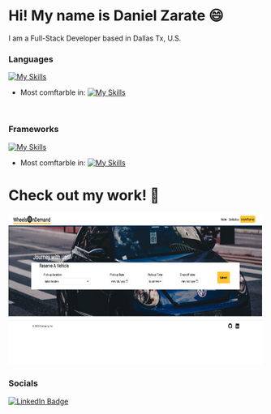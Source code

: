 <!--
**Ch40s1/Ch40s1** is a ✨ _special_ ✨ repository because its `README.md` (this file) appears on your GitHub profile.

Here are some ideas to get you started:

- 🔭 I’m currently working on ...
- 🌱 I’m currently learning ...
- 👯 I’m looking to collaborate on ...
- 🤔 I’m looking for help with ...
- 💬 Ask me about ...
- 📫 How to reach me: ...
- 😄 Pronouns: ...
- ⚡ Fun fact: ...
-->
Hi! My name is Daniel Zarate 😄
========================================================================================================================================

I am a Full-Stack Developer based in Dallas Tx, U.S.
<br/>

### Languages
[![My Skills](https://skillicons.dev/icons?i=html,css,js,ts,java,python,go)](https://skillicons.dev)
<br />
* Most comftarble in: [![My Skills](https://skillicons.dev/icons?i=js)](https://skillicons.dev)
<br/>

### Frameworks
[![My Skills](https://skillicons.dev/icons?i=tailwind,bootstrap,mongodb,express,react,nodejs,apollo,graphql)](https://skillicons.dev)
<br />
* Most comftarble in: [![My Skills](https://skillicons.dev/icons?i=tailwind,react)](https://skillicons.dev)

# Check out my work! 💯
[<img src="./img/wheelsOnDemand.png" alt="websiteImage" width="500px" height="300">](https://wheels-on-demand-83c5de82a3da.herokuapp.com/)



### Socials

<div id="badges">
  <a href="https://www.linkedin.com/in/daniel-zarate-66816113b/">
    <img src="https://img.shields.io/badge/LinkedIn-blue?style=for-the-badge&logo=linkedin&logoColor=white" alt="LinkedIn Badge"/>
  </a>
</div>
